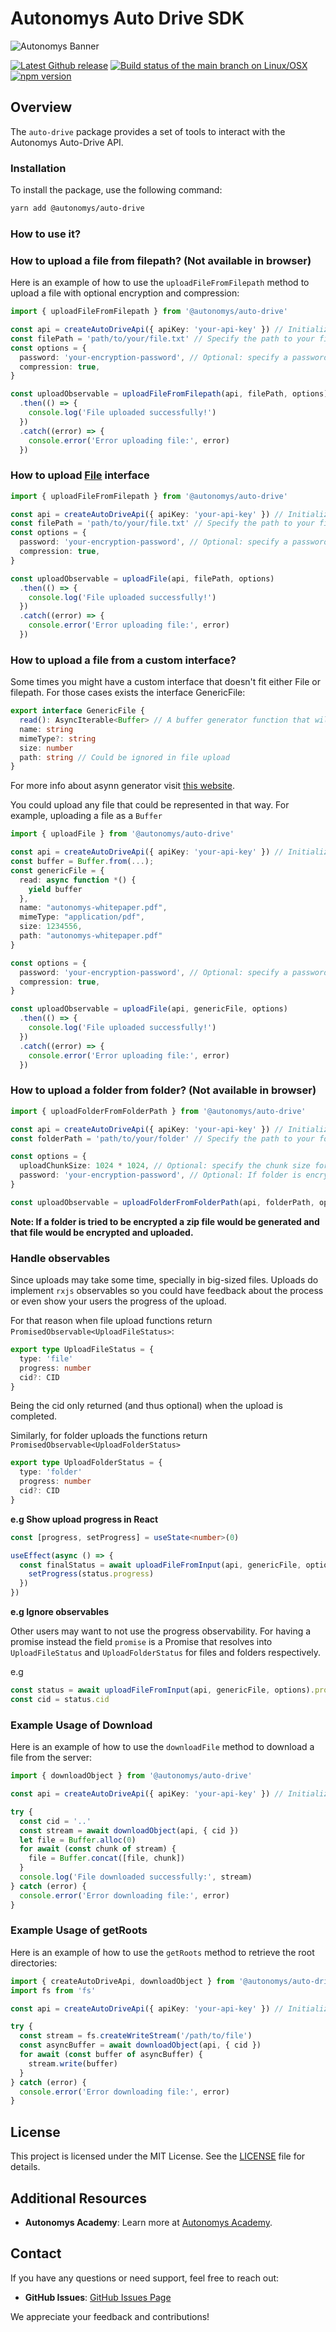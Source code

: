 # Autonomys Auto Drive SDK

![Autonomys Banner](https://github.com/autonomys/auto-sdk/blob/main/.github/images/autonomys-banner.webp)

[![Latest Github release](https://img.shields.io/github/v/tag/autonomys/auto-sdk.svg)](https://github.com/autonomys/auto-sdk/tags)
[![Build status of the main branch on Linux/OSX](https://img.shields.io/github/actions/workflow/status/autonomys/auto-sdk/build.yaml?branch=main&label=Linux%2FOSX%20build)](https://github.com/autonomys/auto-sdk/actions/workflows/build.yaml)
[![npm version](https://badge.fury.io/js/@autonomys%2Fauto-drive.svg)](https://badge.fury.io/js/@autonomys/auto-drive)

## Overview

The `auto-drive` package provides a set of tools to interact with the Autonomys Auto-Drive API.

### Installation

To install the package, use the following command:

```bash
yarn add @autonomys/auto-drive
```

### How to use it?

### How to upload a file from filepath? (Not available in browser)

Here is an example of how to use the `uploadFileFromFilepath` method to upload a file with optional encryption and compression:

```typescript
import { uploadFileFromFilepath } from '@autonomys/auto-drive'

const api = createAutoDriveApi({ apiKey: 'your-api-key' }) // Initialize your API instance with API key
const filePath = 'path/to/your/file.txt' // Specify the path to your file
const options = {
  password: 'your-encryption-password', // Optional: specify a password for encryption
  compression: true,
}

const uploadObservable = uploadFileFromFilepath(api, filePath, options)
  .then(() => {
    console.log('File uploaded successfully!')
  })
  .catch((error) => {
    console.error('Error uploading file:', error)
  })
```

### How to upload [File](https://developer.mozilla.org/en-US/docs/Web/API/File) interface

```typescript
import { uploadFileFromFilepath } from '@autonomys/auto-drive'

const api = createAutoDriveApi({ apiKey: 'your-api-key' }) // Initialize your API instance with API key
const filePath = 'path/to/your/file.txt' // Specify the path to your file
const options = {
  password: 'your-encryption-password', // Optional: specify a password for encryption
  compression: true,
}

const uploadObservable = uploadFile(api, filePath, options)
  .then(() => {
    console.log('File uploaded successfully!')
  })
  .catch((error) => {
    console.error('Error uploading file:', error)
  })
```

### How to upload a file from a custom interface?

Some times you might have a custom interface that doesn't fit either File or filepath. For those cases exists the interface GenericFile:

```typescript
export interface GenericFile {
  read(): AsyncIterable<Buffer> // A buffer generator function that will output the bytes of the file
  name: string
  mimeType?: string
  size: number
  path: string // Could be ignored in file upload
}
```

For more info about asynn generator visit [this website](https://developer.mozilla.org/en-US/docs/Web/JavaScript/Reference/Global_Objects/AsyncGenerator).

You could upload any file that could be represented in that way. For example, uploading a file as a `Buffer`

```typescript
import { uploadFile } from '@autonomys/auto-drive'

const api = createAutoDriveApi({ apiKey: 'your-api-key' }) // Initialize your API instance with API key
const buffer = Buffer.from(...);
const genericFile = {
  read: async function *() {
    yield buffer
  },
  name: "autonomys-whitepaper.pdf",
  mimeType: "application/pdf",
  size: 1234556,
  path: "autonomys-whitepaper.pdf"
}

const options = {
  password: 'your-encryption-password', // Optional: specify a password for encryption
  compression: true,
}

const uploadObservable = uploadFile(api, genericFile, options)
  .then(() => {
    console.log('File uploaded successfully!')
  })
  .catch((error) => {
    console.error('Error uploading file:', error)
  })
```

### How to upload a folder from folder? (Not available in browser)

```ts
import { uploadFolderFromFolderPath } from '@autonomys/auto-drive'

const api = createAutoDriveApi({ apiKey: 'your-api-key' }) // Initialize your API instance with API key
const folderPath = 'path/to/your/folder' // Specify the path to your folder

const options = {
  uploadChunkSize: 1024 * 1024, // Optional: specify the chunk size for uploads
  password: 'your-encryption-password', // Optional: If folder is encrypted
}

const uploadObservable = uploadFolderFromFolderPath(api, folderPath, options)
```

**Note: If a folder is tried to be encrypted a zip file would be generated and that file would be encrypted and uploaded.**

### Handle observables

Since uploads may take some time, specially in big-sized files. Uploads do implement `rxjs` observables so you could have feedback about the process or even show your users the progress of the upload.

For that reason when file upload functions return `PromisedObservable<UploadFileStatus>`:

```typescript
export type UploadFileStatus = {
  type: 'file'
  progress: number
  cid?: CID
}
```

Being the cid only returned (and thus optional) when the upload is completed.

Similarly, for folder uploads the functions return `PromisedObservable<UploadFolderStatus>`

```ts
export type UploadFolderStatus = {
  type: 'folder'
  progress: number
  cid?: CID
}
```

**e.g Show upload progress in React**

```typescript
const [progress, setProgress] = useState<number>(0)

useEffect(async () => {
  const finalStatus = await uploadFileFromInput(api, genericFile, options).forEach((status) => {
    setProgress(status.progress)
  })
})
```

**e.g Ignore observables**

Other users may want to not use the progress observability. For having a promise instead the field `promise` is a Promise that resolves into `UploadFileStatus` and `UploadFolderStatus` for files and folders respectively.

e.g

```ts
const status = await uploadFileFromInput(api, genericFile, options).promise
const cid = status.cid
```

### Example Usage of Download

Here is an example of how to use the `downloadFile` method to download a file from the server:

```typescript
import { downloadObject } from '@autonomys/auto-drive'

const api = createAutoDriveApi({ apiKey: 'your-api-key' }) // Initialize your API instance with API key

try {
  const cid = '..'
  const stream = await downloadObject(api, { cid })
  let file = Buffer.alloc(0)
  for await (const chunk of stream) {
    file = Buffer.concat([file, chunk])
  }
  console.log('File downloaded successfully:', stream)
} catch (error) {
  console.error('Error downloading file:', error)
}
```

### Example Usage of getRoots

Here is an example of how to use the `getRoots` method to retrieve the root directories:

```typescript
import { createAutoDriveApi, downloadObject } from '@autonomys/auto-drive'
import fs from 'fs'

const api = createAutoDriveApi({ apiKey: 'your-api-key' }) // Initialize your API instance with API key

try {
  const stream = fs.createWriteStream('/path/to/file')
  const asyncBuffer = await downloadObject(api, { cid })
  for await (const buffer of asyncBuffer) {
    stream.write(buffer)
  }
} catch (error) {
  console.error('Error downloading file:', error)
}
```

## License

This project is licensed under the MIT License. See the [LICENSE](LICENSE) file for details.

## Additional Resources

- **Autonomys Academy**: Learn more at [Autonomys Academy](https://academy.autonomys.xyz).

## Contact

If you have any questions or need support, feel free to reach out:

- **GitHub Issues**: [GitHub Issues Page](https://github.com/autonomys/auto-sdk/issues)

We appreciate your feedback and contributions!
